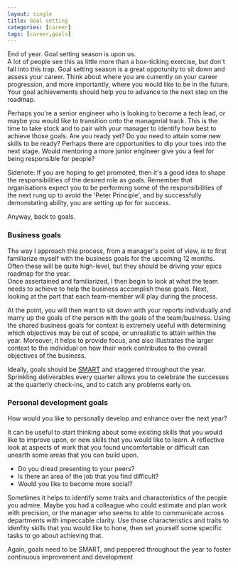 ```yaml
---
layout: single
title: Goal setting
categories: [career]
tags: [career,goals]
---
```


End of year. Goal setting season is upon us.  
A lot of people see this as little more than a box-ticking exercise, but don't
fall into this trap. Goal setting season is a great oppotunity to sit down and assess your career.
Think about where you are currently on your career progression, and more
importantly, where you would like to be in the future. 
Your goal achievements should help you to advance to the next step on the roadmap.  

Perhaps you're a senior engineer who is looking to become a tech lead, or maybe
you would like to transition onto the managerial track. 
This is the time to take stock and to pair with your manager to identify how
best to achieve those goals. Are you ready yet? Do you need to attain some new
skills to be ready? Perhaps there are opportunities to dip your toes into the
next stage. Would mentoring a more junior engineer give you a feel for being
responsible for people? 

Sidenote: If you are hoping to get promoted, then it's a good idea to shape the responsibilities
of the desired role as goals. Remember that organisations expect you to be performing
some of the responsibilities of the next rung up to avoid the 'Peter Principle',
and by successfully demonstating ability, you are setting up for for success.

Anyway, back to goals.

### Business goals

The way I approach this process, from a manager's point of view, is to first familiarize myself with the business
goals for the upcoming 12 months. Often these will be quite high-level, but they should
be driving your epics roadmap for the year.  
Once assertained and familiarized, I then begin to look at what the team needs to achieve to help the business
accomplish those goals. Next, looking at the part that each team-member will play during the process. 

At the point, you will then want to sit down with your reports individually
and marry up the goals of the person with the goals of the team/business.
Using the shared business goals for context is extremely useful with
determining which objectives may be out of scope, or unrealistic to attain within the
year. Moreover, it helps to provide focus, and also illustrates the larger context to the individual on how their
work contributes to the overall objectives of the business.  

Ideally, goals should be [SMART](https://en.wikipedia.org/wiki/SMART_criteria) and staggered throughout the year. Sprinkling deliverables 
every quarter allows you to celebrate the successes at the quarterly check-ins,
and to catch any problems early on.

### Personal development goals

How would you like to personally develop and enhance over the next year? 

It can be useful to start thinking about some existing skills that you would like to
improve upon, or new skills that you would like to learn.
A reflective look at aspects of work that you found uncomfortable or difficult
can unearth some areas that you can build upon.  
* Do you dread presenting to your peers?  
* Is there an area of the job that you find difficult?
* Would you like to become more social?

Sometimes it helps to identify some traits and characteristics of the people you
admire. Maybe you had a colleague who could estimate and plan work with precision, 
or the manager who seems to able to communicate across departments
with impeccable clarity. Use those characteristics and traits to idenfity skills that you would
like to hone, then set yourself some specific tasks to go about achieving that.

Again, goals need to be SMART, and peppered throughout the year to foster continuous improvement and development
